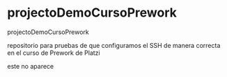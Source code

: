 # projectoDemoCursoPrework

projectoDemoCursoPrework

repositorio para pruebas de que configuramos el SSH de manera correcta en el curso de Prework de Platzi

este no aparece
